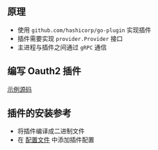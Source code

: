 ## 原理
- 使用 `github.com/hashicorp/go-plugin` 实现插件
- 插件需要实现 `provider.Provider` 接口
- 主进程与插件之间通过 `gRPC` 通信

## 编写 Oauth2 插件
[示例源码](https://github.com/synctv-org/synctv/tree/main/internal/provider/plugins)

## 插件的安装参考
- 将插件编译成二进制文件
- 在 [配置文件](#/zh-cn/configuration?id=plugins) 中添加插件配置